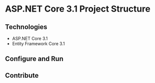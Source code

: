 # ASP.NET Core 3.1 Project Structure
## Technologies
- ASP.NET Core 3.1
- Entity Framework Core 3.1
## Configure and Run
## Contribute